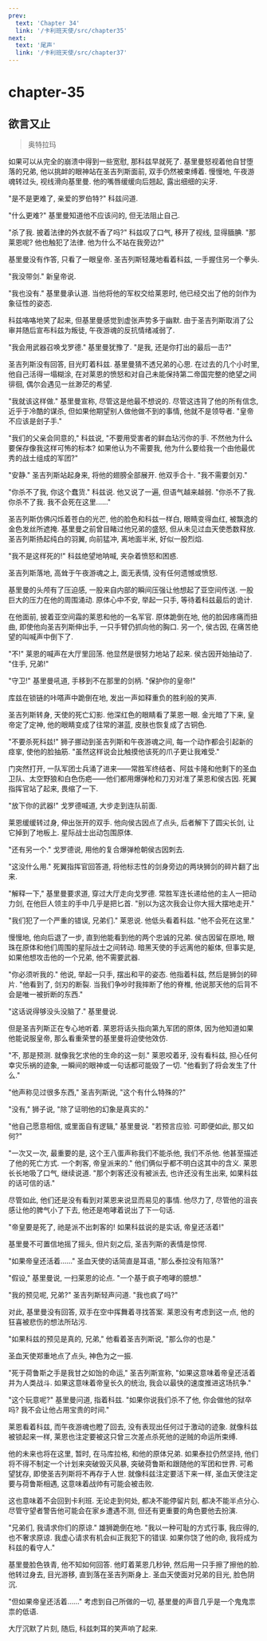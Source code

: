 ```yaml
---
prev:
  text: 'Chapter 34'
  link: '/卡利班天使/src/chapter35'
next:
  text: '尾声'
  link: '/卡利班天使/src/chapter37'
---
```


# chapter-35

## 欲言又止

> 奥特拉玛

如果可以从完全的崩溃中得到一些宽慰, 那科兹早就死了. 基里曼怒视着他自甘堕落的兄弟, 他以挑衅的眼神站在圣吉列斯面前, 双手仍然被束缚着. 慢慢地, 午夜游魂转过头, 视线滑向基里曼. 他的嘴唇缓缓向后翘起, 露出细细的尖牙.

"是不是更难了, 亲爱的罗伯特?" 科兹问道.

"什么更难?" 基里曼知道他不应该问的, 但无法阻止自己.

"杀了我. 披着法律的外衣就不香了吗?" 科兹叹了口气, 移开了视线, 显得腼腆. "那莱恩呢? 他也触犯了法律. 他为什么不站在我旁边?"

基里曼没有作答, 只看了一眼皇帝. 圣吉列斯轻蔑地看着科兹, 一手握住另一个拳头.

"我没带剑." 新皇帝说.

"我也没有." 基里曼承认道. 当他将他的军权交给莱恩时, 他已经交出了他的剑作为象征性的姿态.

科兹咯咯地笑了起来, 但基里曼感觉到虚张声势多于幽默. 由于圣吉列斯取消了公审并随后宣布科兹为叛徒, 午夜游魂的反抗情绪减弱了.

"我会用武器召唤戈罗德." 基里曼犹豫了. "是我, 还是你打出的最后一击?"

圣吉列斯没有回答, 目光盯着科兹. 基里曼猜不透兄弟的心思. 在过去的几个小时里, 他自己活得一塌糊涂, 在对莱恩的愤怒和对自己未能保持第二帝国完整的绝望之间徘徊, 偶尔会遇见一丝渺茫的希望.

"我就该这样做." 基里曼宣称, 尽管这是他最不想说的. 尽管这违背了他的所有信念, 近乎于冷酷的谋杀, 但如果他期望别人做他做不到的事情, 他就不是领导者. "皇帝不应该是刽子手."

"我们的父亲会同意的," 科兹说, "不要用受害者的鲜血玷污你的手. 不然他为什么要保存像我这样可怖的标本? 如果他认为不需要我, 他为什么要给我一个由他最优秀的战士组成的军团?"

"安静." 圣吉列斯站起身来, 将他的翅膀全部展开. 他双手合十. "我不需要剑刃."

"你杀不了我, 你这个蠢货." 科兹说. 他又说了一遍, 但语气越来越弱. "你杀不了我. 你杀不了我. 我不会死在这里……"

圣吉列斯仿佛闪烁着苍白的光芒, 他的脸色和科兹一样白, 眼睛变得血红, 被飘逸的金色发丝所遮掩. 基里曼之前曾目睹过他兄弟的盛怒, 但从未见过血天使悉数释放. 圣吉列斯扬起纯白的羽翼, 向前猛冲, 离地面半米, 好似一股烈焰.

"我不是这样死的!" 科兹绝望地呐喊, 夹杂着愤怒和困惑.

圣吉列斯落地, 高耸于午夜游魂之上, 面无表情, 没有任何遗憾或愤怒.

基里曼的头颅有了压迫感, 一股来自内部的瞬间压强让他想起了亚空间传送. 一股巨大的压力在他的周围涌动. 原体心中不安, 举起一只手, 等待着科兹最后的诡计.

在他面前, 披着亚空间霜的莱恩和他的一名军官. 原体跪倒在地, 他的脸因疼痛而扭曲, 即使他向圣吉列斯伸出手, 一只手臂仍抓向他的胸口. 另一个, 侯古因, 在痛苦绝望的叫喊声中倒下了.

"不!" 莱恩的喊声在大厅里回荡. 他显然是很努力地站了起来. 侯古因开始抽动了. "住手, 兄弟!"

"守卫!" 基里曼吼道, 手移到不在那里的剑柄. "保护你的皇帝!"

库兹在锁链的咔嗒声中跪倒在地, 发出一声如释重负的胜利般的笑声.

圣吉列斯转身, 天使的死亡幻影. 他深红色的眼睛看了莱恩一眼. 金光暗了下来, 皇帝定了定神, 他的眼睛变成了往常的湛蓝, 皮肤也恢复成了古铜色.

"不要杀死科兹!" 狮子挪动到圣吉列斯和午夜游魂之间, 每一个动作都会引起新的痉挛, 使他的脸抽筋. "虽然这样说会比触摸他该死的爪子更让我难受."

门突然打开, 一队军团士兵涌了进来——常胜军终结者、阿兹卡隆和他剩下的圣血卫队、太空野狼和白色伤疤——他们都用爆弹枪和刀刃对准了莱恩和侯古因. 死翼指挥官站了起来, 畏缩了一下.

"放下你的武器!" 戈罗德喊道, 大步走到连队前面.

莱恩缓缓转过身, 伸出张开的双手. 他向侯古因点了点头, 后者解下了圆尖长剑, 让它掉到了地板上. 星际战士出动包围原体.

"还有另一个." 戈罗德说, 用他的复合爆弹枪朝侯古因刺去.

"这没什么用." 死翼指挥官回答道, 将他标志性的剑身旁边的两块狮剑的碎片翻了出来.

"解释一下," 基里曼要求道, 穿过大厅走向戈罗德. 常胜军连长递给他的主人一把动力剑, 在他巨人领主的手中几乎是把匕首. "别以为这次我会让你大摇大摆地走开."

"我们犯了一个严重的错误, 兄弟们." 莱恩说. 他低头看着科兹. "他不会死在这里."

慢慢地, 他向后退了一步, 直到他能看到他的两个忠诚的兄弟. 侯古因留在原地, 眼珠在原体和他们周围的星际战士之间转动. 暗黑天使的手远离他的躯体, 但事实是, 如果他想攻击他的一个兄弟, 他不需要武器.

"你必须听我的." 他说, 举起一只手, 摆出和平的姿态. 他指着科兹, 然后是狮剑的碎片. "他看到了, 剑刃的断裂. 当我们争吵时我摔断了他的脊椎, 他说那天他的后背不会是唯一被折断的东西."

"这话说得够没头没脑了." 基里曼说.

但是圣吉列斯正在专心地听着. 莱恩将话头指向第九军团的原体, 因为他知道如果他能说服皇帝, 那么看重荣誉的基里曼将迫使他效仿.

"不, 那是预测. 就像我乞求他的生命的这一刻." 莱恩咬着牙, 没有看科兹, 担心任何幸灾乐祸的迹象, 一瞬间的眼神或一句话都可能毁了一切. "他看到了将会发生了什么."

"他声称见过很多东西," 圣吉列斯说, "这个有什么特殊的?"

"没有," 狮子说, "除了证明他的幻象是真实的."

"他自己愿意相信, 或里面自有逻辑," 基里曼说. "若预言应验. 可即便如此, 那又如何?"

"一次又一次, 最重要的是, 这个王八蛋声称我们不能杀他, 我们不杀他. 他甚至描述了他的死亡方式. 一个刺客, 帝皇派来的." 他们俩似乎都不明白这其中的含义. 莱恩长长地吸了口气, 继续说道. "那个刺客还没有被派去, 也许还没有生出来, 如果科兹的话可信的话."

尽管如此, 他们还是没有看到对莱恩来说显而易见的事情. 他尽力了, 尽管他的沮丧感让他的脾气小了下去, 他还是咆哮着说出了下一句话.

"帝皇要是死了, 祂是派不出刺客的! 如果科兹说的是实话, 帝皇还活着!"

基里曼不可置信地摇了摇头, 但片刻之后, 圣吉列斯的表情是惊愕.

"如果帝皇还活着……" 圣血天使的话简直是耳语, "那么泰拉没有陷落?"

"假设," 基里曼说, 一扫莱恩的论点. "一个基于疯子咆哮的臆想."

"我的预见呢, 兄弟?" 圣吉列斯轻声问道. "我也疯了吗?"

对此, 基里曼没有回答, 双手在空中挥舞着寻找答案. 莱恩没有考虑到这一点, 他的狂喜被悲伤的想法所玷污.

"如果科兹的预见是真的, 兄弟," 他看着圣吉列斯说, "那么你的也是."

圣血天使郑重地点了点头, 神色为之一振.

"死于荷鲁斯之手是我甘之如饴的命运," 圣吉列斯宣称, "如果这意味着帝皇还活着并为人类战斗. 如果这意味着帝皇长久的统治, 我会以最快的速度推进这场抗争."

"这个玩意呢?" 基里曼问道, 指着科兹. "如果你说我们杀不了他, 你会做他的狱卒吗? 我不会让他占用宝贵的时间."

莱恩看着科兹, 而午夜游魂也瞪了回去, 没有表现出任何过于激动的迹象. 就像科兹被锁起来一样, 莱恩也注定要被这只曾三次差点杀死他的逆贼的命运所束缚.

他的未来也将在这里, 暂时, 在马库拉格, 和他的原体兄弟. 如果泰拉仍然坚持, 他们将不得不制定一个计划来突破毁灭风暴, 突破荷鲁斯和跟随他的军团和世界. 可希望犹存, 即使圣吉列斯将不再存于人世. 就像科兹注定要活下来一样, 圣血天使注定要与荷鲁斯相遇, 这意味着战帅有可能会被击败.

这也意味着不会回到卡利班. 无论走到何处, 都决不能停留片刻, 都决不能半点分心. 尽管守望者警告他可能会在家乡遭遇不测, 但还有更重要的角色要他去扮演.

"兄弟们, 我请求你们的原谅." 雄狮跪倒在地. "我以一种可耻的方式行事, 我应得的, 也不奢求原谅. 我虚心请求有机会纠正我犯下的错误. 如果你饶了他的命, 我将成为科兹的看守人."

基里曼脸色铁青, 他不知如何回答. 他盯着莱恩几秒钟, 然后用一只手擦了擦他的脸. 他转过身去, 目光游移, 直到落在圣吉列斯身上. 圣血天使面对兄弟的目光, 脸色阴沉.

"但如果帝皇还活着……" 考虑到自己所做的一切, 基里曼的声音几乎是一个鬼鬼祟祟的低语.

大厅沉默了片刻, 随后, 科兹刺耳的笑声响了起来.
